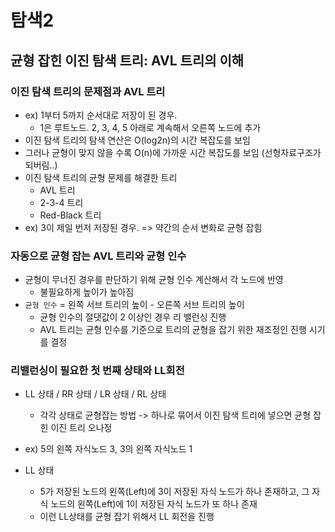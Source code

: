 # 탐색2

## 균형 잡힌 이진 탐색 트리: AVL 트리의 이해

### 이진 탐색 트리의 문제점과 AVL 트리

- ex) 1부터 5까지 순서대로 저장이 된 경우.
  - 1은 루트노드. 2, 3, 4, 5 아래로 계속해서 오른쪽 노드에 추가
- 이진 탐색 트리의 탐색 연산은 O(log2n)의 시간 복잡도를 보임
- 그러나 균형이 맞지 않을 수록 O(n)에 가까운 시간 복잡도를 보임 (선형자료구조가 되버림..)
- 이진 탐색 트리의 균형 문제를 해결한 트리
  - AVL 트리
  - 2-3-4 트리
  - Red-Black 트리
- ex) 3이 제일 번저 저장된 경우. => 약간의 순서 변화로 균형 잡힘

### 자동으로 균형 잡는 AVL 트리와 균형 인수

- 균형이 무너진 경우를 판단하기 위해 균형 인수 계산해서 각 노드에 반영
  - 불필요하게 높이가 높아짐
- `균형 인수` = 왼쪽 서브 트리의 높이 - 오른쪽 서브 트리의 높이
  - 균형 인수의 절댓값이 2 이상인 경우 리 밸런싱 진행
  - AVL 트리는 균형 인수를 기준으로 트리의 균형을 잡기 위한 재조정인 진행 시기를 결정

### 리밸런싱이 필요한 첫 번째 상태와 LL회전

- LL 상태 / RR 상태 / LR 상태 / RL 상태

  - 각각 상태로 균형잡는 방법 -> 하나로 묶어서 이진 탐색 트리에 넣으면 균형 잡힌 이진 트리 오나정

- ex) 5의 왼쪽 자식노드 3, 3의 왼쪽 자식노드 1
- LL 상태
  - 5가 저장된 노드의 왼쪽(Left)에 3이 저장된 자식 노드가 하나 존재하고, 그 자식 노드의 왼쪽(Left)에 1이 저장된 자식 노드가 또 하나 존재
  - 이런 LL상태를 균형 잡기 위해서 LL 회전을 진행
